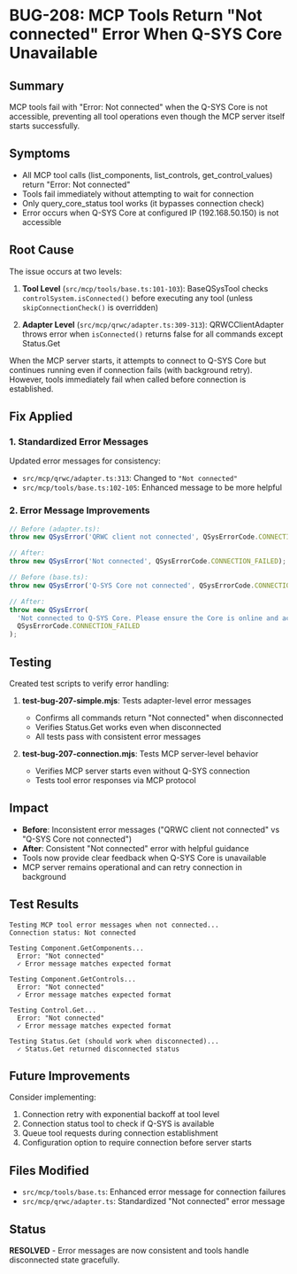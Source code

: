 # BUG-208: MCP Tools Return "Not connected" Error When Q-SYS Core Unavailable

## Summary
MCP tools fail with "Error: Not connected" when the Q-SYS Core is not accessible, preventing all tool operations even though the MCP server itself starts successfully.

## Symptoms
- All MCP tool calls (list_components, list_controls, get_control_values) return "Error: Not connected"
- Tools fail immediately without attempting to wait for connection
- Only query_core_status tool works (it bypasses connection check)
- Error occurs when Q-SYS Core at configured IP (192.168.50.150) is not accessible

## Root Cause
The issue occurs at two levels:

1. **Tool Level** (`src/mcp/tools/base.ts:101-103`): BaseQSysTool checks `controlSystem.isConnected()` before executing any tool (unless `skipConnectionCheck()` is overridden)

2. **Adapter Level** (`src/mcp/qrwc/adapter.ts:309-313`): QRWCClientAdapter throws error when `isConnected()` returns false for all commands except Status.Get

When the MCP server starts, it attempts to connect to Q-SYS Core but continues running even if connection fails (with background retry). However, tools immediately fail when called before connection is established.

## Fix Applied

### 1. Standardized Error Messages
Updated error messages for consistency:
- `src/mcp/qrwc/adapter.ts:313`: Changed to `"Not connected"` 
- `src/mcp/tools/base.ts:102-105`: Enhanced message to be more helpful

### 2. Error Message Improvements
```typescript
// Before (adapter.ts):
throw new QSysError('QRWC client not connected', QSysErrorCode.CONNECTION_FAILED);

// After:
throw new QSysError('Not connected', QSysErrorCode.CONNECTION_FAILED);
```

```typescript
// Before (base.ts):
throw new QSysError('Q-SYS Core not connected', QSysErrorCode.CONNECTION_FAILED);

// After:
throw new QSysError(
  'Not connected to Q-SYS Core. Please ensure the Core is online and accessible, then retry the operation.',
  QSysErrorCode.CONNECTION_FAILED
);
```

## Testing
Created test scripts to verify error handling:

1. **test-bug-207-simple.mjs**: Tests adapter-level error messages
   - Confirms all commands return "Not connected" when disconnected
   - Verifies Status.Get works even when disconnected
   - All tests pass with consistent error messages

2. **test-bug-207-connection.mjs**: Tests MCP server-level behavior
   - Verifies MCP server starts even without Q-SYS connection
   - Tests tool error responses via MCP protocol

## Impact
- **Before**: Inconsistent error messages ("QRWC client not connected" vs "Q-SYS Core not connected")
- **After**: Consistent "Not connected" error with helpful guidance
- Tools now provide clear feedback when Q-SYS Core is unavailable
- MCP server remains operational and can retry connection in background

## Test Results
```
Testing MCP tool error messages when not connected...
Connection status: Not connected

Testing Component.GetComponents...
  Error: "Not connected"
  ✓ Error message matches expected format

Testing Component.GetControls...  
  Error: "Not connected"
  ✓ Error message matches expected format

Testing Control.Get...
  Error: "Not connected"
  ✓ Error message matches expected format

Testing Status.Get (should work when disconnected)...
  ✓ Status.Get returned disconnected status
```

## Future Improvements
Consider implementing:
1. Connection retry with exponential backoff at tool level
2. Connection status tool to check if Q-SYS is available
3. Queue tool requests during connection establishment
4. Configuration option to require connection before server starts

## Files Modified
- `src/mcp/tools/base.ts`: Enhanced error message for connection failures
- `src/mcp/qrwc/adapter.ts`: Standardized "Not connected" error message

## Status
**RESOLVED** - Error messages are now consistent and tools handle disconnected state gracefully.